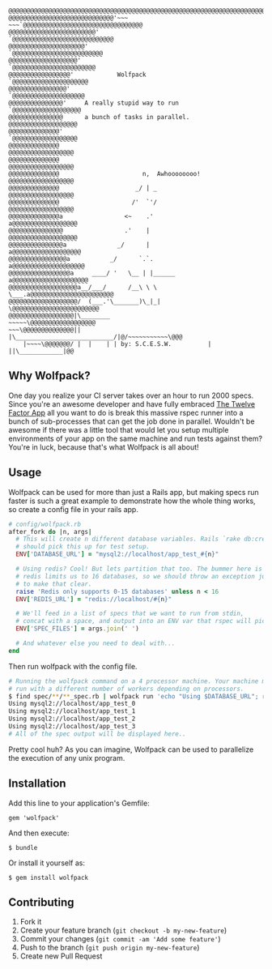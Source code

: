     @@@@@@@@@@@@@@@@@@@@@@@@@@@@@@@@@@@@@@@@@@@@@@@@@@@@@@@@@@@@@@@@@@@@@@@@@@@
    @@@@@@@@@@@@@@@@@@@@@@@@@@@@@'~~~     ~~~`@@@@@@@@@@@@@@@@@@@@@@@@@@@@@@@@@
    @@@@@@@@@@@@@@@@@@@@@@@@'                     `@@@@@@@@@@@@@@@@@@@@@@@@@@@@
    @@@@@@@@@@@@@@@@@@@@@'                           `@@@@@@@@@@@@@@@@@@@@@@@@@
    @@@@@@@@@@@@@@@@@@@'                               `@@@@@@@@@@@@@@@@@@@@@@@
    @@@@@@@@@@@@@@@@@'            Wolfpack               `@@@@@@@@@@@@@@@@@@@@@
    @@@@@@@@@@@@@@@@'                                     `@@@@@@@@@@@@@@@@@@@@
    @@@@@@@@@@@@@@@'     A really stupid way to run        `@@@@@@@@@@@@@@@@@@@
    @@@@@@@@@@@@@@@      a bunch of tasks in parallel.      @@@@@@@@@@@@@@@@@@@
    @@@@@@@@@@@@@@'                                         `@@@@@@@@@@@@@@@@@@
    @@@@@@@@@@@@@@                                           @@@@@@@@@@@@@@@@@@
    @@@@@@@@@@@@@@                                           @@@@@@@@@@@@@@@@@@
    @@@@@@@@@@@@@@                       n,  Awhoooooooo!    @@@@@@@@@@@@@@@@@@
    @@@@@@@@@@@@@@                     _/ | _                @@@@@@@@@@@@@@@@@@
    @@@@@@@@@@@@@@                    /'  `'/                @@@@@@@@@@@@@@@@@@
    @@@@@@@@@@@@@@a                 <~    .'                a@@@@@@@@@@@@@@@@@@
    @@@@@@@@@@@@@@@                 .'    |                 @@@@@@@@@@@@@@@@@@@
    @@@@@@@@@@@@@@@a              _/      |                a@@@@@@@@@@@@@@@@@@@
    @@@@@@@@@@@@@@@@a           _/      `.`.              a@@@@@@@@@@@@@@@@@@@@
    @@@@@@@@@@@@@@@@@a     ____/ '   \__ | |______       a@@@@@@@@@@@@@@@@@@@@@
    @@@@@@@@@@@@@@@@@@@a__/___/      /__\ \ \     \___.a@@@@@@@@@@@@@@@@@@@@@@@
    @@@@@@@@@@@@@@@@@@@/  (___.'\_______)\_|_|        \@@@@@@@@@@@@@@@@@@@@@@@@
    @@@@@@@@@@@@@@@@@@|\________                       ~~~~~\@@@@@@@@@@@@@@@@@@
    ~~~\@@@@@@@@@@@@@@||       |\___________________________/|@/~~~~~~~~~~~\@@@
        |~~~~\@@@@@@@/ |  |    | | by: S.C.E.S.W.          | ||\____________|@@

## Why Wolfpack?

One day you realize your CI server takes over an hour to run 2000 specs. Since you're an awesome developer and have fully embraced [The Twelve Factor App](http://12factor.net/) all you want to do is break this massive rspec runner into a bunch of sub-processes that can get the job done in parallel. Wouldn't be awesome if there was a little tool that would let you setup multiple environments of your app on the same machine and run tests against them? You're in luck, because that's what Wolfpack is all about!

## Usage

Wolfpack can be used for more than just a Rails app, but making specs run faster is such a great example to demonstrate how the whole thing works, so create a config file in your rails app.

```ruby
# config/wolfpack.rb
after_fork do |n, args|
  # This will create n different database variables. Rails `rake db:create db:schema:load`
  # should pick this up for test setup.
  ENV['DATABASE_URL'] = "mysql2://localhost/app_test_#{n}"

  # Using redis? Cool! But lets partition that too. The bummer here is that
  # redis limits us to 16 databases, so we should throw an exception just
  # to make that clear.
  raise 'Redis only supports 0-15 databases' unless n < 16
  ENV['REDIS_URL'] = "redis://localhost/#{n}"

  # We'll feed in a list of specs that we want to run from stdin,
  # concat with a space, and output into an ENV var that rspec will pick up.
  ENV['SPEC_FILES'] = args.join(' ')

  # And whatever else you need to deal with...
end
```

Then run wolfpack with the config file.

```sh
# Running the wolfpack command on a 4 processor machine. Your machine might 
# run with a different number of workers depending on processors.
$ find spec/**/**_spec.rb | wolfpack run 'echo "Using $DATABASE_URL"; rake db:create db:schema:load; rspec $SPEC_FILES;' -c config/wolfpack.rb
Using mysql2://localhost/app_test_0
Using mysql2://localhost/app_test_1
Using mysql2://localhost/app_test_2
Using mysql2://localhost/app_test_3
# All of the spec output will be displayed here..
```

Pretty cool huh? As you can imagine, Wolfpack can be used to parallelize the execution of any unix program.

## Installation

Add this line to your application's Gemfile:

    gem 'wolfpack'

And then execute:

    $ bundle

Or install it yourself as:

    $ gem install wolfpack

## Contributing

1. Fork it
2. Create your feature branch (`git checkout -b my-new-feature`)
3. Commit your changes (`git commit -am 'Add some feature'`)
4. Push to the branch (`git push origin my-new-feature`)
5. Create new Pull Request
